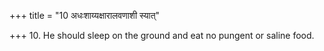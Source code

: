 +++
title = "10 अधःशाय्यक्षारालवणाशी स्यात्"

+++
10. He should sleep on the ground and eat no pungent or saline food.
